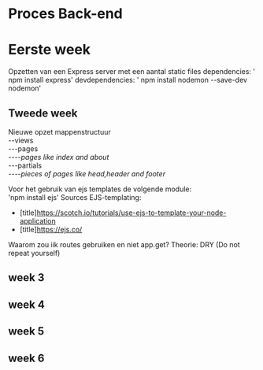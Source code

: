 # Proces Back-end

# Eerste week
Opzetten van een Express server met een aantal static files
dependencies:
' npm install express'
devdependencies:
' npm install nodemon --save-dev nodemon'

## Tweede week
Nieuwe opzet mappenstructuur  
--views  
---pages  
----*pages like index and about*   
---partials  
----*pieces of pages like head,header and footer*  

Voor het gebruik van ejs templates de volgende module:  
'npm install ejs'
Sources
EJS-templating:
+ [title]https://scotch.io/tutorials/use-ejs-to-template-your-node-application
+ [title]https://ejs.co/

Waarom zou iik routes gebruiken en niet app.get?
Theorie: DRY (Do not repeat yourself)

## week 3

## week 4

## week 5

## week 6
